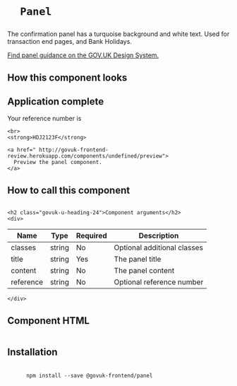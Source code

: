 
  

  

  <h1 class="govuk-u-heading-36">
    
      Panel
    
  </h1>

  <p class="govuk-u-core-24">
    
  The confirmation panel has a turquoise background and white text. Used for transaction end pages, and Bank Holidays.

  </p>

  <p class="govuk-u-copy-19">
    <a href="
  http://www.linktodesignsystem.com
">
      Find panel guidance on the GOV.UK Design System.
    </a>
  </p>

  <h2 class="govuk-u-heading-24">How this component looks</h2>
  <div>
    
      


  <div class="govuk-c-panel govuk-c-panel--confirmation ">
  <h2 class="govuk-c-panel__title">
    Application complete
  </h2>
  <div class="govuk-c-panel__body">
    Your reference number is
    
    <br>
    <strong>HDJ2123F</strong>
    
  </div>
</div>



    
  </div>

  <p class="govuk-u-copy-19">
    
    <a href=" http://govuk-frontend-review.herokuapp.com/components/undefined/preview">
      Preview the panel component.
    </a>
  </p>

  <h2 class="govuk-u-heading-24">How to call this component</h2>
  <pre><code></code></pre>

  
    <h2 class="govuk-u-heading-24">Component arguments</h2>
    <div>
      
<!-- TODO: Use the table macro here and pass it component argument data -->
| Name          | Type    | Required  | Description
|---            |---      |---        |---
| classes       | string  | No        | Optional additional classes
| title         | string  | Yes       | The panel title
| content       | string  | No        | The panel content
| reference     | string  | No        | Optional reference number

    </div>
  

  <h2 class="govuk-u-heading-24">Component HTML</h2>
  <pre><code></code></pre>

  
  <h2 class="govuk-u-heading-24">Installation</h2>
  <pre>
    <code>
      npm install --save @govuk-frontend/panel
    </code>
  </pre>
  



